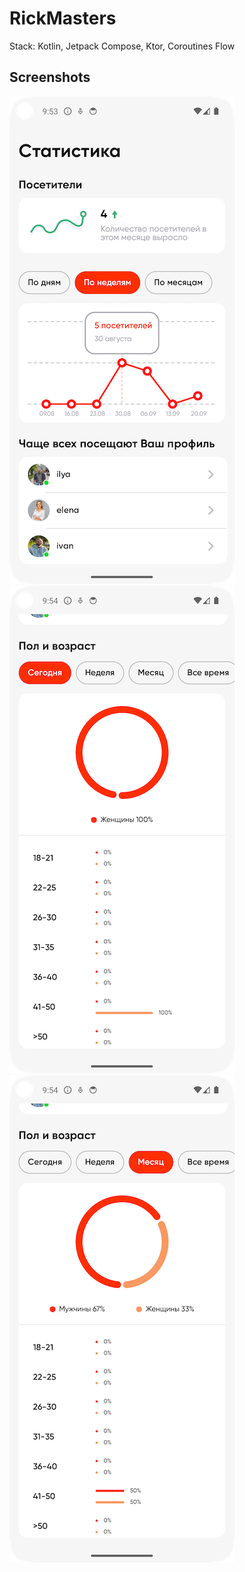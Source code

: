 # RickMasters

Stack: Kotlin, Jetpack Compose, Ktor, Coroutines Flow

Screenshots
---
![First screenshot](screenshots/screenshot_visitors_stats.png)
![First screenshot](screenshots/screenshot_gender_age_stats_today.png)
![First screenshot](screenshots/screenshot_gender_age_stats_monthly.png)



